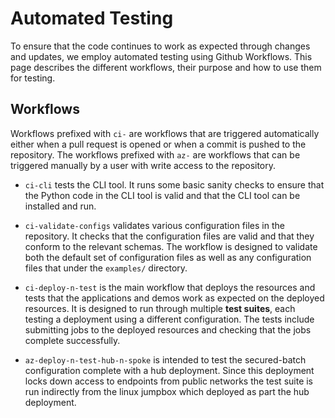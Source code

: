 # Automated Testing

To ensure that the code continues to work as expected through changes
and updates, we employ automated testing using Github Workflows. This page describes the
different workflows, their purpose and how to use them for testing.

## Workflows

Workflows prefixed with `ci-` are workflows that are triggered automatically either when a pull request is opened or
when a commit is pushed to the repository. The workflows prefixed with `az-` are workflows that can be triggered manually
by a user with write access to the repository.

* `ci-cli` tests the CLI tool. It runs some basic sanity checks to ensure that the Python code
  in the CLI tool is valid and that the CLI tool can be installed and run.

* `ci-validate-configs` validates various configuration files in the repository. It checks that
  the configuration files are valid and that they conform to the relevant schemas. The workflow is designed to validate both
  the default set of configuration files as well as any configuration files that under the `examples/` directory.

* `ci-deploy-n-test` is the main workflow that deploys the resources and tests that the applications and demos work as expected
  on the deployed resources. It is designed to run through multiple **test suites**, each testing a deployment using a different
  configuration. The tests include submitting jobs to the deployed resources and checking that the jobs complete successfully.

* `az-deploy-n-test-hub-n-spoke` is intended to test the secured-batch configuration complete with a hub deployment. Since this
  deployment locks down access to endpoints from public networks the test suite is run indirectly from the linux jumpbox which
  deployed as part the hub deployment.
